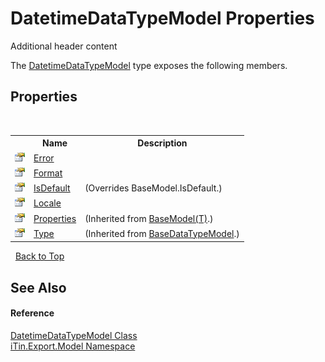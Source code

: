 # DatetimeDataTypeModel Properties
Additional header content 

The <a href="c4b5cd89-df6f-7f94-d1c5-9031ceb1ae63">DatetimeDataTypeModel</a> type exposes the following members.


## Properties
&nbsp;<table><tr><th></th><th>Name</th><th>Description</th></tr><tr><td>![Public property](media/pubproperty.gif "Public property")</td><td><a href="7855e978-02c6-3a2a-faf7-8d2ab1dc18ec">Error</a></td><td /></tr><tr><td>![Public property](media/pubproperty.gif "Public property")</td><td><a href="77d0c052-4f28-07c2-4942-6d2e64802954">Format</a></td><td /></tr><tr><td>![Public property](media/pubproperty.gif "Public property")</td><td><a href="7f9d58be-b84b-7d9d-0f45-b7bb49d9ed83">IsDefault</a></td><td> (Overrides BaseModel.IsDefault.)</td></tr><tr><td>![Public property](media/pubproperty.gif "Public property")</td><td><a href="e1499a3a-436e-8010-0628-6ca947b983d0">Locale</a></td><td /></tr><tr><td>![Public property](media/pubproperty.gif "Public property")</td><td><a href="7e88785e-5670-4515-defa-d3f60ae16111">Properties</a></td><td> (Inherited from <a href="6632f561-4175-f1f2-939c-ac8b10159529">BaseModel(T)</a>.)</td></tr><tr><td>![Public property](media/pubproperty.gif "Public property")</td><td><a href="5effab88-7eb1-1c10-6416-82627e137f12">Type</a></td><td> (Inherited from <a href="e5706c13-2625-47d7-a064-2a906557b68e">BaseDataTypeModel</a>.)</td></tr></table>&nbsp;
<a href="#datetimedatatypemodel-properties">Back to Top</a>

## See Also


#### Reference
<a href="c4b5cd89-df6f-7f94-d1c5-9031ceb1ae63">DatetimeDataTypeModel Class</a><br /><a href="ef57ffcc-e95e-b212-5a46-9aa6f5a3511f">iTin.Export.Model Namespace</a><br />